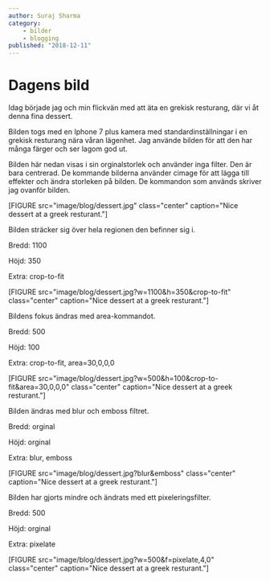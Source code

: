 ```yaml
---
author: Suraj Sharma
category:
    - bilder
    - blogging
published: "2018-12-11"
---
```

Dagens bild
==================================

<!--more-->

Idag började jag och min flickvän med att äta en grekisk resturang, där vi åt denna fina dessert.

Bilden togs med en Iphone 7 plus kamera med standardinställningar i en grekisk resturang nära våran lägenhet.
Jag använde bilden för att den har många färger och ser lagom god ut.

Bilden här nedan visas i sin orginalstorlek och använder inga filter. Den är bara centrerad. De kommande bilderna använder cimage för att lägga till effekter och ändra storleken på bilden. De kommandon som används skriver jag ovanför bilden.

[FIGURE src="image/blog/dessert.jpg" class="center" caption="Nice dessert at a greek resturant."]


Bilden sträcker sig över hela regionen den befinner sig i.

Bredd: 1100

Höjd: 350

Extra: crop-to-fit

[FIGURE src="image/blog/dessert.jpg?w=1100&h=350&crop-to-fit" class="center" caption="Nice dessert at a greek resturant."]


Bildens fokus ändras med area-kommandot.

Bredd: 500

Höjd: 100

Extra: crop-to-fit, area=30,0,0,0

[FIGURE src="image/blog/dessert.jpg?w=500&h=100&crop-to-fit&area=30,0,0,0" class="center" caption="Nice dessert at a greek resturant."]


Bilden ändras med blur och emboss filtret.

Bredd: orginal

Höjd: orginal

Extra: blur, emboss

[FIGURE src="image/blog/dessert.jpg?blur&emboss" class="center" caption="Nice dessert at a greek resturant."]


Bilden har gjorts mindre och ändrats med ett pixeleringsfilter.

Bredd: 500

Höjd: orginal

Extra: pixelate

[FIGURE src="image/blog/dessert.jpg?w=500&f=pixelate,4,0" class="center" caption="Nice dessert at a greek resturant."]
